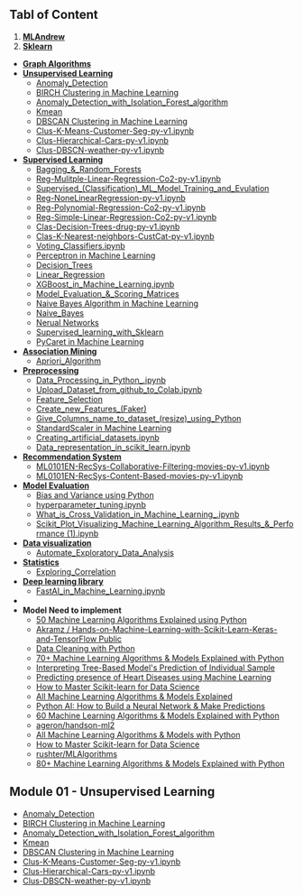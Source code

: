 
## Tabl of Content
1. [**MLAndrew**](https://github.com/hussain0048/Machine-Learning/tree/master/ML(Andrew))
2. [**Sklearn**](https://github.com/hussain0048/Machine-Learning/tree/master/Sklearn)
 * [**Graph Algorithms**](https://github.com/hussain0048/Machine-Learning/tree/master/Sklearn/Graph%20Algorithms)
 * [**Unsupervised Learning**](https://github.com/hussain0048/Machine-Learning/tree/master/Sklearn/Unsupervised%20Learning)
   *  [Anomaly_Detection](https://github.com/hussain0048/Machine-Learning/blob/master/Sklearn/Unsupervised%20Learning/Anomaly_Detection.ipynb)
   *  [BIRCH Clustering in Machine Learning](https://github.com/hussain0048/Machine-Learning/blob/master/Sklearn/Unsupervised%20Learning/BIRCH_Clustering_in_Machine_Learning.ipynb)
   *  [Anomaly_Detection_with_Isolation_Forest_algorithm](https://github.com/hussain0048/Machine-Learning/blob/master/Sklearn/Unsupervised%20Learning/Anomaly_Detection_with_Isolation_Forest_algorithm.ipynb)
   *  [Kmean](https://github.com/hussain0048/Machine-Learning/blob/master/Sklearn/Unsupervised%20Learning/Kmean%20.ipynb)
   *  [DBSCAN Clustering in Machine Learning](https://github.com/hussain0048/Machine-Learning/blob/master/Sklearn/Unsupervised%20Learning/DBSCAN_Clustering_in_Machine_Learning.ipynb)
   *  [Clus-K-Means-Customer-Seg-py-v1.ipynb](https://github.com/hussain0048/Machine-Learning/blob/master/Sklearn/Unsupervised%20Learning/Clus-K-Means-Customer-Seg-py-v1.ipynb)
   *  [Clus-Hierarchical-Cars-py-v1.ipynb](https://github.com/hussain0048/Machine-Learning/blob/master/Sklearn/Unsupervised%20Learning/Clus-Hierarchical-Cars-py-v1.ipynb)
   *  [Clus-DBSCN-weather-py-v1.ipynb](https://github.com/hussain0048/Machine-Learning/blob/master/Sklearn/Unsupervised%20Learning/Clus-DBSCN-weather-py-v1.ipynb)
 * [**Supervised Learning**](https://github.com/hussain0048/Machine-Learning/tree/master/Sklearn/supervised%20algorithm)
   *  [Bagging_&_Random_Forests](https://github.com/hussain0048/Machine-Learning/blob/master/Sklearn/supervised%20algorithm/Bagging_%26_Random_Forests.ipynb)
   *  [Reg-Mulitple-Linear-Regression-Co2-py-v1.ipynb](https://github.com/hussain0048/Machine-Learning/blob/master/Sklearn/supervised%20algorithm/Reg-Mulitple-Linear-Regression-Co2-py-v1.ipynb)
   *  [Supervised_(Classification)_ML_Model_Training_and_Evulation](https://github.com/hussain0048/Machine-Learning/blob/master/Sklearn/supervised%20algorithm/Supervised_(Classification)_ML_Model_Training_and_Evulation_.ipynb)
   *  [Reg-NoneLinearRegression-py-v1.ipynb](https://github.com/hussain0048/Machine-Learning/blob/master/Sklearn/supervised%20algorithm/Reg-NoneLinearRegression-py-v1.ipynb)
   *  [Reg-Polynomial-Regression-Co2-py-v1.ipynb](https://github.com/hussain0048/Machine-Learning/blob/master/Sklearn/supervised%20algorithm/Reg-Polynomial-Regression-Co2-py-v1.ipynb)
   *  [Reg-Simple-Linear-Regression-Co2-py-v1.ipynb](https://github.com/hussain0048/Machine-Learning/blob/master/Sklearn/supervised%20algorithm/Reg-Simple-Linear-Regression-Co2-py-v1.ipynb)
   *  [Clas-Decision-Trees-drug-py-v1.ipynb](https://github.com/hussain0048/Machine-Learning/blob/master/Sklearn/supervised%20algorithm/Clas-Decision-Trees-drug-py-v1.ipynb)
   *  [Clas-K-Nearest-neighbors-CustCat-py-v1.ipynb](https://github.com/hussain0048/Machine-Learning/blob/master/Sklearn/supervised%20algorithm/Clas-K-Nearest-neighbors-CustCat-py-v1.ipynb)
   *  [Voting_Classifiers.ipynb](https://github.com/hussain0048/Machine-Learning/blob/master/Sklearn/supervised%20algorithm/Voting_Classifiers.ipynb)
   *  [Perceptron in Machine Learning](https://github.com/hussain0048/Machine-Learning/blob/master/Sklearn/supervised%20algorithm/Perceptron_in_Machine_Learning.ipynb)
   *  [Decision_Trees](https://github.com/hussain0048/Machine-Learning/blob/master/Sklearn/supervised%20algorithm/Decision_Trees.ipynb)
   *  [Linear_Regression](https://github.com/hussain0048/Machine-Learning/blob/master/Sklearn/supervised%20algorithm/Linear_Regression_.ipynb)
   *  [XGBoost_in_Machine_Learning.ipynb](https://github.com/hussain0048/Machine-Learning/blob/master/Sklearn/supervised%20algorithm/XGBoost_in_Machine_Learning.ipynb)
   *  [Model_Evaluation_&_Scoring_Matrices](https://github.com/hussain0048/Machine-Learning/blob/master/Sklearn/supervised%20algorithm/Model_Evaluation_%26_Scoring_Matrices%20(1).ipynb)
   *   [Naive Bayes Algorithm in Machine Learning](https://github.com/hussain0048/Machine-Learning/blob/master/Sklearn/supervised%20algorithm/Naive_Bayes_Algorithm_in_Machine_Learning.ipynb)
   *  [Naive_Bayes](https://github.com/hussain0048/Machine-Learning/blob/master/Sklearn/supervised%20algorithm/Naive_Bayes_.ipynb)
   *  [Nerual Networks](https://github.com/hussain0048/Machine-Learning/blob/master/Sklearn/supervised%20algorithm/Neural_Network.ipynb)
   *  [Supervised_learning_with_Sklearn](https://github.com/hussain0048/Machine-Learning/blob/master/Sklearn/supervised%20algorithm/Supervised_learning_with_Sklearn.ipynb)
   *  [PyCaret in Machine Learning](https://github.com/hussain0048/Machine-Learning/blob/master/Sklearn/supervised%20algorithm/PyCaret_in_Machine_Learning.ipynb)
 * [**Association Mining**](https://github.com/hussain0048/Machine-Learning/tree/master/Sklearn/Association%20Mining)
   *  [Apriori_Algorithm](https://github.com/hussain0048/Machine-Learning/blob/master/Sklearn/Association%20Mining/Apriori_Algorithm%20(1).ipynb)
 * [**Preprocessing**](https://github.com/hussain0048/Machine-Learning/tree/master/Preprocessing)
   *  [Data_Processing_in_Python_.ipynb](https://github.com/hussain0048/Machine-Learning/blob/master/Preprocessing/Data_Processing_in_Python_.ipynb)
   *  [Upload_Dataset_from_github_to_Colab.ipynb](https://github.com/hussain0048/Machine-Learning/blob/master/Preprocessing/Upload_Dataset_from_github_to_Colab.ipynb)
   *  [Feature_Selection](https://github.com/hussain0048/Machine-Learning/blob/master/Feature%20Selection/Feature_Selection.ipynb)
   *  [Create_new_Features_(Faker)](https://github.com/hussain0048/Machine-Learning/blob/master/Preprocessing/Create_new_Features_(Faker)_.ipynb)
   *  [Give_Columns_name_to_dataset_(resize)_using_Python](https://github.com/hussain0048/Machine-Learning/blob/master/Preprocessing/Give_Columns_name_to_dataset_(resize)_using_Python.ipynb)
   *  [StandardScaler in Machine Learning](https://github.com/hussain0048/Machine-Learning/blob/master/Preprocessing/StandardScaler_in_Machine_Learning.ipynb)
   *  [Creating_artificial_datasets.ipynb](https://github.com/hussain0048/Machine-Learning/blob/master/Preprocessing/Creating_artificial_datasets.ipynb)
   *  [Data_representation_in_scikit_learn.ipynb](https://github.com/hussain0048/Machine-Learning/blob/master/Preprocessing/Data_representation_in_scikit_learn.ipynb)
* [**Recommendation System**](https://github.com/hussain0048/Machine-Learning/tree/master/Recommendation%20System)
   *  [ML0101EN-RecSys-Collaborative-Filtering-movies-py-v1.ipynb](https://github.com/hussain0048/Machine-Learning/blob/master/Recommendation%20System/ML0101EN-RecSys-Collaborative-Filtering-movies-py-v1.ipynb)
   *  [ML0101EN-RecSys-Content-Based-movies-py-v1.ipynb](https://github.com/hussain0048/Machine-Learning/blob/master/Recommendation%20System/ML0101EN-RecSys-Content-Based-movies-py-v1.ipynb)
* [**Model Evaluation**](https://github.com/hussain0048/Machine-Learning/tree/master/Model%20Evaluation)
   *  [Bias and Variance using Python](https://github.com/hussain0048/Machine-Learning/blob/master/Model%20Evaluation/Bias_and_Variance_using_Python.ipynb)
   *  [hyperparameter_tuning.ipynb](https://github.com/hussain0048/Machine-Learning/blob/master/Model%20Evaluation/hyperparameter_tuning.ipynb)
   *  [What_is_Cross_Validation_in_Machine_Learning_.ipynb](https://github.com/hussain0048/Machine-Learning/blob/master/Model%20Evaluation/What_is_Cross_Validation_in_Machine_Learning_.ipynb)
   *  [Scikit_Plot_Visualizing_Machine_Learning_Algorithm_Results_&_Performance (1).ipynb](https://github.com/hussain0048/Machine-Learning/blob/master/Model%20Evaluation/Scikit_Plot_Visualizing_Machine_Learning_Algorithm_Results_%26_Performance%20(1).ipynb)
 * [**Data visualization**](https://github.com/hussain0048/Machine-Learning/tree/master/Data%20Visualization)
   *  [Automate_Exploratory_Data_Analysis](https://github.com/hussain0048/Machine-Learning/blob/master/Data%20Visualization/Automate_Exploratory_Data_Analysis.ipynb)
 * [**Statistics**](https://github.com/hussain0048/Machine-Learning/tree/master/Statistics)
   *   [Exploring_Correlation](https://github.com/hussain0048/Machine-Learning/blob/master/Statistics/Exploring_Correlation_10_14_21.ipynb)
 * [**Deep learning library**](https://github.com/hussain0048/Machine-Learning/tree/master/Deep%20Learning%20library)
   *   [FastAI_in_Machine_Learning.ipynb](https://github.com/hussain0048/Machine-Learning/blob/master/Deep%20Learning%20library/FastAI_in_Machine_Learning.ipynb) 
 * 
* **Model Need to implement**
  *  [50 Machine Learning Algorithms Explained using Python](https://medium.com/coders-camp/50-machine-learning-algorithms-explained-using-python-8e79b1d89c98)
  *  [Akramz
/
Hands-on-Machine-Learning-with-Scikit-Learn-Keras-and-TensorFlow
Public](https://github.com/Akramz/Hands-on-Machine-Learning-with-Scikit-Learn-Keras-and-TensorFlow)
  *  [Data Cleaning with Python](https://medium.com/bitgrit-data-science-publication/data-cleaning-with-python-f6bc3da64e45)
  *  [70+ Machine Learning Algorithms & Models Explained with Python](https://medium.com/coders-camp/all-machine-learning-algorithms-models-explained-adcd95d5fb3c)
  *  [Interpreting Tree-Based Model's Prediction of Individual Sample](https://coderzcolumn.com/tutorials/machine-learning/treeinterpreter-interpreting-tree-based-models-prediction-of-individual-sample?fbclid=IwAR2-zcjOO-c3XfiDoG6eufSmBaFz9mnrislreMJF6NluNUAwZZWCWtM8kYI)
  *  [Predicting presence of Heart Diseases using Machine Learning](https://towardsdatascience.com/predicting-presence-of-heart-diseases-using-machine-learning-36f00f3edb2c)
  *  [How to Master Scikit-learn for Data Science](https://towardsdatascience.com/how-to-master-scikit-learn-for-data-science-c29214ec25b0)
  * [All Machine Learning Algorithms & Models Explained](https://medium.com/coders-camp/all-machine-learning-algorithms-models-explained-adcd95d5fb3c)
  * [Python AI: How to Build a Neural Network & Make Predictions](https://realpython.com/python-ai-neural-network/?fbclid=IwAR2AAOh0PhQU2IjIgPA__4YR_9MnR1rFBCgDVCk2A2Xxi92oDT8zn0qJJ0A)
  * [60 Machine Learning Algorithms & Models Explained with Python](https://medium.com/coders-camp/all-machine-learning-algorithms-models-explained-adcd95d5fb3c)
  * [ageron/handson-ml2](https://github.com/ageron/handson-ml2)
  * [All Machine Learning Algorithms & Models with Python](https://medium.com/coders-camp/all-machine-learning-algorithms-models-explained-adcd95d5fb3c)
  * [How to Master Scikit-learn for Data Science](https://towardsdatascience.com/how-to-master-scikit-learn-for-data-science-c29214ec25b0)
  * [rushter/MLAlgorithms](https://github.com/rushter/MLAlgorithms)
  * [80+ Machine Learning Algorithms & Models Explained with Python](https://medium.com/coders-camp/all-machine-learning-algorithms-models-explained-adcd95d5fb3c)
 
   
   
   
## Module 01 - Unsupervised Learning
  - [Anomaly_Detection](https://github.com/hussain0048/Machine-Learning/blob/master/Sklearn/Unsupervised%20Learning/Anomaly_Detection.ipynb)
  - [BIRCH Clustering in Machine Learning](https://github.com/hussain0048/Machine-Learning/blob/master/Sklearn/Unsupervised%20Learning/BIRCH_Clustering_in_Machine_Learning.ipynb)
  - [Anomaly_Detection_with_Isolation_Forest_algorithm](https://github.com/hussain0048/Machine-Learning/blob/master/Sklearn/Unsupervised%20Learning/Anomaly_Detection_with_Isolation_Forest_algorithm.ipynb)
  - [Kmean](https://github.com/hussain0048/Machine-Learning/blob/master/Sklearn/Unsupervised%20Learning/Kmean%20.ipynb)
  - [DBSCAN Clustering in Machine Learning](https://github.com/hussain0048/Machine-Learning/blob/master/Sklearn/Unsupervised%20Learning/DBSCAN_Clustering_in_Machine_Learning.ipynb)
  - [Clus-K-Means-Customer-Seg-py-v1.ipynb](https://github.com/hussain0048/Machine-Learning/blob/master/Sklearn/Unsupervised%20Learning/Clus-K-Means-Customer-Seg-py-v1.ipynb)
  - [Clus-Hierarchical-Cars-py-v1.ipynb](https://github.com/hussain0048/Machine-Learning/blob/master/Sklearn/Unsupervised%20Learning/Clus-Hierarchical-Cars-py-v1.ipynb)
  - [Clus-DBSCN-weather-py-v1.ipynb](https://github.com/hussain0048/Machine-Learning/blob/master/Sklearn/Unsupervised%20Learning/Clus-DBSCN-weather-py-v1.ipynb)
 





